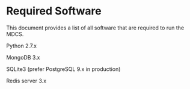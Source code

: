 # Required Software

This document provides a list of all software that are required to run the MDCS.

Python 2.7.x

MongoDB 3.x

SQLite3 (prefer PostgreSQL 9.x in production)

Redis server 3.x
